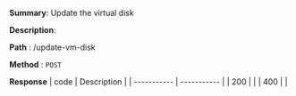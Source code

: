 **Summary**: Update the virtual disk

**Description**:

**Path** : /update-vm-disk

**Method** : `POST`

**Response**
| code      | Description |
| ----------- | ----------- |
|  200   |       |
|  400   |       |

